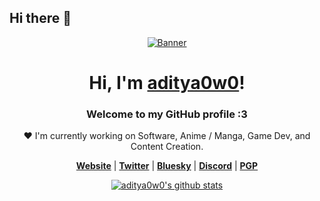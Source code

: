 ## Hi there 👋

<p align="center">
  <a href="github.com/aditya0w0">
    <img src="./assets/magic.gif" alt="Banner">
  </a>
</p>

<h1 align="center">Hi, I'm <a href="github.com/aditya0w0">aditya0w0</a>!</h1>

<!----<p align="center">
  <a href="https://aditya0w0.com">
    <img src="https://aditya0w0.com/88x31.webp" alt="aditya0w0">
  </a>
</p> ------->

<h3 align="center">Welcome to my GitHub profile :3</h3>

<p align="center">❤ I'm currently working on Software, Anime / Manga, Game Dev, and Content Creation.</p>

<p align="center">
  <strong><a href="https://aditya0w0.com">Website</a></strong> |
  <strong><a href="https://x.com/">Twitter</a></strong> |
  <strong><a href="https://bsky.app/profile/">Bluesky</a></strong> |
  <strong><a href="https://discord.gg/">Discord</a></strong> |
  <strong><a href="https://google.com/">PGP</a></strong>
</p>

<p align="center">
  <a href="https://github.com/aditya0w0"><img src="https://github-readme-stats.vercel.app/api?username=aditya0w0&hide_border=true&show_icons=true" alt="aditya0w0's github stats"></a>
</p>

<!--
**aditya0w0/aditya0w0** is a ✨ _special_ ✨ repository because its `README.md` (this file) appears on your GitHub profile.

Here are some ideas to get you started:

- 🔭 I’m currently working on ...
- 🌱 I’m currently learning ...
- 👯 I’m looking to collaborate on ...
- 🤔 I’m looking for help with ...
- 💬 Ask me about ...
- 📫 How to reach me: ...
- 😄 Pronouns: ...
- ⚡ Fun fact: ...
-->
